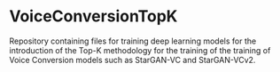# VoiceConversionTopK
Repository containing files for training deep learning models for the introduction of the Top-K methodology for the training of the training of Voice Conversion models such as StarGAN-VC and StarGAN-VCv2.
